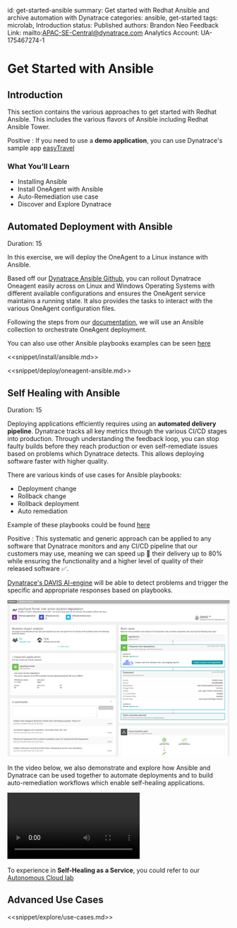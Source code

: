 id: get-started-ansible
summary: Get started with Redhat Ansible and archive automation with Dynatrace
categories: ansible, get-started
tags: microlab, Introduction
status: Published 
authors: Brandon Neo
Feedback Link: mailto:APAC-SE-Central@dynatrace.com
Analytics Account: UA-175467274-1

# Get Started with Ansible
<!-- ------------------------ -->
## Introduction

This section contains the various approaches to get started with Redhat Ansible. This includes the various flavors of Ansible including Redhat Ansible Tower.


Positive
: If you need to use a **demo application**, you can use Dynatrace's sample app [easyTravel](https://community.dynatrace.com/community/display/DL/easyTravel)

### What You’ll Learn
- Installing Ansible
- Install OneAgent with Ansible
- Auto-Remediation use case
- Discover and Explore Dynatrace

<!-- ------------------------ -->
## Automated Deployment with Ansible
Duration: 15

In this exercise, we will deploy the OneAgent to a Linux instance with Ansible.

Based off our [Dynatrace Ansible Github](https://github.com/Dynatrace/Dynatrace-OneAgent-Ansible), you can rollout Dynatrace Oneagent easily across on Linux and Windows Operating Systems with different available configurations and ensures the OneAgent service maintains a running state. It also provides the tasks to interact with the various OneAgent configuration files.

Following the steps from our [documentation](https://www.dynatrace.com/support/help/setup-and-configuration/dynatrace-oneagent/deployment-orchestration/ansible/), we will use an Ansible collection to orchestrate OneAgent deployment.

You can also use other Ansible playbooks examples can be seen [here](https://github.com/popecruzdt/dt-ansible/blob/popecruzdt/dt-oneagent-install-linux.yml)

<<snippet/install/ansible.md>>

<<snippet/deploy/oneagent-ansible.md>>

<!-- ------------------------ -->
## Self Healing with Ansible
Duration: 15

Deploying applications efficiently requires using an **automated delivery pipeline**. Dynatrace tracks all key metrics through the various CI/CD stages into production. Through understanding the feedback loop, you can stop faulty builds before they reach production or even self-remediate issues based on problems which Dynatrace detects. This allows deploying software faster with higher quality.

There are various kinds of use cases for Ansible playbooks:
* Deployment change
* Rollback change
* Rollback deployment
* Auto remediation

Example of these playbooks could be found [here](https://github.com/Dynatrace-APAC/dt-ansible-autoremediation)

Positive
: This systematic and generic approach can be applied to any software that Dynatrace monitors and any CI/CD pipeline that our customers may use, meaning we can speed up 🚀 their delivery up to 80% while ensuring the functionality and a higher level of quality of their released software ✅.

[Dynatrace's DAVIS AI-engine](https://www.dynatrace.com/platform/artificial-intelligence/) will be able to detect problems and trigger the specific and appropriate responses based on playbooks. 

![Problem-ansible](assets/get-started-ansible/problem-ansible.png)

In the video below, we also demonstrate and explore how Ansible and Dynatrace can be used together to automate deployments and to build auto-remediation workflows which enable self-healing applications.

<video id='iNkDuCqOrXw'></video>

To experience in **Self-Healing as a Service**, you could refer to our [Autonomous Cloud lab](/workshops/autonomous-cloud/index.html?index=..%2F..index#8)

<!-- ------------------------ -->
## Advanced Use Cases

<<snippet/explore/use-cases.md>>